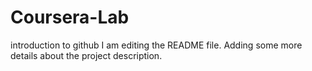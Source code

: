 # Coursera-Lab
introduction to github
I am editing the README file. Adding some more details about the project description.
